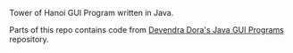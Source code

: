 Tower of Hanoi GUI Program written in Java.

Parts of this repo contains code from <a href="https://github.com/devendradora/java-gui-programs" target="_blank">Devendra Dora's Java GUI Programs</a> repository.